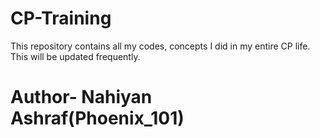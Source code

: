 # CP-Training
This repository contains all my codes, concepts I did in my entire CP life. This will be updated frequently.
# Author- Nahiyan Ashraf(Phoenix_101)
